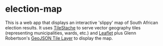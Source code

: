 election-map
============

This is a web app that displays an interactive 'slippy' map of South African election results. It uses [TileStache](http://tilestache.org/) to serve vector geography tiles (representing municipalities, wards, etc.) and [Leaflet](http://leafletjs.com/) plus Glenn Robertson's [GeoJSON Tile Layer](https://github.com/glenrobertson/leaflet-tilelayer-geojson) to display the map.
